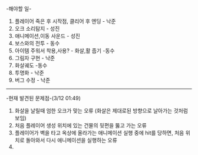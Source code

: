 -해야할 일-
1. 플레이어 죽은 후 시작점, 클리어 후 엔딩 - 낙준
2. 오크 소리탐지 - 성진
3. 애니메이션,이동 사운드 - 성진
4. 보스와의 전투 - 동수
5. 아이템 주워서 착용,사용? - 화살,활 줍기 -동수
6. 그림자 구현 - 낙준
7. 화살궤도 -동수
8. 투명화 - 낙준
9. 버그 수정 - 낙준

---------------------------------------------------------------------------------------------------------------------
-현재 발견된 문제점-(3/12 01:49)
1. 화살을 날릴때 엄한 오크가 맞는 오류 (화살은 제대로된 방향으로 날아가는 것처럼 보임)
2. 처음 플레이어 생성 위치에 있는 건물의 뒷편을 뚫고 가는 오류
3. 플레이어가 벽을 타고 옥상에 올라가는 애니메이션 실행 중에 hit를 당하면, 처음 위치로 돌아와서 다시 애니메이션을 실행하는 오류
4. 
